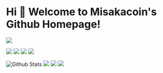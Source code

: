 # Hi 🎉 Welcome to Misakacoin's Github Homepage!

<img src="https://readme-typing-svg.herokuapp.com/?lines=Welcome,%20visitor!;Hello%20Github%20World!&font=Roboto" />

<p>
<img src="https://img.shields.io/static/v1?label=Program&message=Python&color=blue"/>
<a href="https://blog.csdn.net/m0_53015671"><img src="https://img.shields.io/static/v1?label=Blog&message=CSDN&color=red"/></a>
<a href="https://space.bilibili.com/15359899"><img src="https://img.shields.io/static/v1?label=Video&message=Bilibili&color=cyan"/></a>
<img src="https://visitor-badge.glitch.me/badge?page_id=https://github.com/Misakacoin&right_color=red" />
</p>

![Github Stats](https://github-readme-stats.vercel.app/api?username=Misakacoin&show_icons=true&theme=dark&count_private=true)
![](https://stats.justsong.cn/api/csdn?id=m0_53015671&theme=dark)
![](https://stats.justsong.cn/api/bilibili/?id=15359899&theme=dark)
![](https://activity-graph.herokuapp.com/graph?username=Misakacoin&theme=github)
